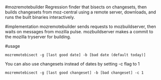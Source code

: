 #mozremotebuilder
Regression finder that bisects on changesets, then builds changesets from moz-central using a remote server, downloads, and runs the built binaries interactively.

#implementation
mozremotebuilder sends requests to mozbuildserver, then waits on messages from mozilla pulse. mozbuildserver makes a commit to the mozilla tryserver for building.


#usage

	mozremotebisect -g [last good date] -b [bad date (default today)]

You can also use changesets instead of dates by setting -c flag to 1

	mozremotebisect -g [last good changeset] -b [bad changeset] -c 1
